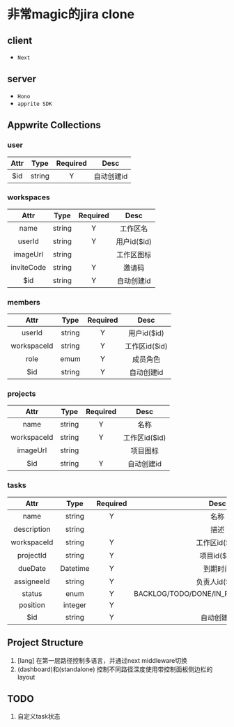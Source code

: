 # 非常magic的jira clone

## client
- `Next`

## server
- `Hono`
- `apprite SDK`

## Appwrite Collections
### user
| Attr | Type | Required | Desc |
| :----:| :----: | :----: | :----: |
| $id | string | Y | 自动创建id |

### workspaces
| Attr | Type | Required | Desc |
| :----:| :----: | :----: | :----: |
| name | string | Y | 工作区名 |
| userId | string | Y | 用户id($id) |
| imageUrl | string |  | 工作区图标 |
| inviteCode | string | Y | 邀请码 |
| $id | string | Y | 自动创建id |

### members
| Attr | Type | Required | Desc |
| :----:| :----: | :----: | :----: |
| userId | string | Y | 用户id($id) |
| workspaceId | string | Y | 工作区id($id) |
| role | emum | Y | 成员角色 |
| $id | string | Y | 自动创建id |

### projects
| Attr | Type | Required | Desc |
| :----:| :----: | :----: | :----: |
| name | string | Y | 名称 |
| workspaceId | string | Y | 工作区id($id) |
| imageUrl | string |  | 项目图标 |
| $id | string | Y | 自动创建id |

### tasks
| Attr | Type | Required | Desc |
| :----:| :----: | :----: | :----: |
| name | string | Y | 名称 |
| description | string |  | 描述 |
| workspaceId | string | Y | 工作区id($id) |
| projectId | string | Y | 项目id($id) |
| dueDate | Datetime | Y | 到期时间 |
| assigneeId | string | Y | 负责人id($id) |
| status | enum | Y | BACKLOG/TODO/DONE/IN_REVIEW/IN_PROGRESS |
| position | integer | Y |  |
| $id | string | Y | 自动创建id |


## Project Structure
1. [lang]
在第一层路径控制多语言，并通过next middleware切换
1. (dashboard)和(standalone)
控制不同路径深度使用带控制面板侧边栏的layout

## TODO
1. 自定义task状态